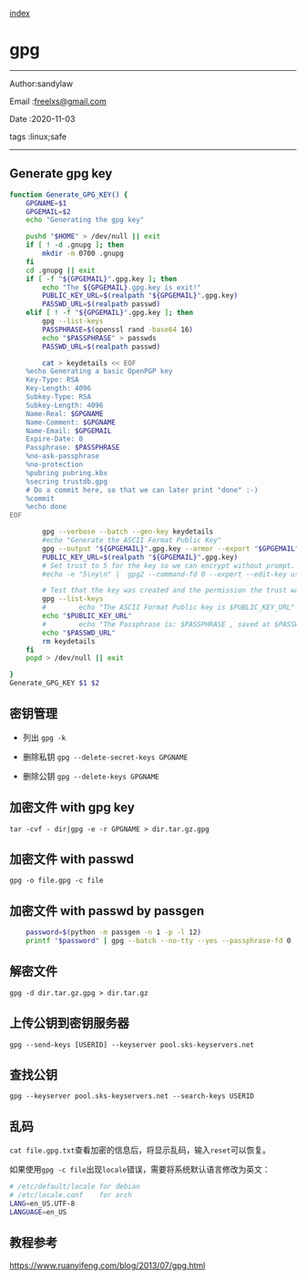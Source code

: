 
[index](./index.md)

# gpg 

---

Author:sandylaw 

Email :freelxs@gmail.com

Date  :2020-11-03

tags  :linux;safe 

---

## Generate gpg key

```bash
function Generate_GPG_KEY() {
    GPGNAME=$1
    GPGEMAIL=$2
    echo "Generating the gpg key"

    pushd "$HOME" > /dev/null || exit
    if [ ! -d .gnupg ]; then
        mkdir -m 0700 .gnupg
    fi
    cd .gnupg || exit
    if [ -f "${GPGEMAIL}".gpg.key ]; then
        echo "The ${GPGEMAIL}.gpg.key is exit!"
        PUBLIC_KEY_URL=$(realpath "${GPGEMAIL}".gpg.key)
        PASSWD_URL=$(realpath passwd)
    elif [ ! -f "${GPGEMAIL}".gpg.key ]; then
        gpg --list-keys
        PASSPHRASE=$(openssl rand -base64 16)
        echo "$PASSPHRASE" > passwds
        PASSWD_URL=$(realpath passwd)

        cat > keydetails << EOF
    %echo Generating a basic OpenPGP key
    Key-Type: RSA
    Key-Length: 4096
    Subkey-Type: RSA
    Subkey-Length: 4096
    Name-Real: $GPGNAME
    Name-Comment: $GPGNAME
    Name-Email: $GPGEMAIL
    Expire-Date: 0
    Passphrase: $PASSPHRASE
    %no-ask-passphrase
    %no-protection
    %pubring pubring.kbx
    %secring trustdb.gpg
    # Do a commit here, so that we can later print "done" :-)
    %commit
    %echo done
EOF

        gpg --verbose --batch --gen-key keydetails
        #echo "Generate the ASCII Format Public Key"
        gpg --output "${GPGEMAIL}".gpg.key --armor --export "$GPGEMAIL"
        PUBLIC_KEY_URL=$(realpath "${GPGEMAIL}".gpg.key)
        # Set trust to 5 for the key so we can encrypt without prompt.
        #echo -e "5\ny\n" |  gpg2 --command-fd 0 --expert --edit-key user@1.com trust;

        # Test that the key was created and the permission the trust was set.
        gpg --list-keys
        #        echo "The ASCII Format Public key is $PUBLIC_KEY_URL"
        echo "$PUBLIC_KEY_URL"
        #        echo "The Passphrase is: $PASSPHRASE , saved at $PASSWD_URL"
        echo "$PASSWD_URL"
        rm keydetails
    fi
    popd > /dev/null || exit

}
Generate_GPG_KEY $1 $2
```

## 密钥管理

- 列出 `gpg -k`

- 删除私钥 `gpg --delete-secret-keys GPGNAME`

- 删除公钥 `gpg --delete-keys GPGNAME`

## 加密文件 with gpg key

`tar -cvf - dir|gpg -e -r GPGNAME > dir.tar.gz.gpg `

## 加密文件 with passwd

`gpg -o file.gpg -c file`

## 加密文件 with passwd by passgen

```bash
    password=$(python -m passgen -n 1 -p -l 12)
    printf "$password" | gpg --batch --no-tty --yes --passphrase-fd 0 -o "${file}".gpg -c "${file}"
```
## 解密文件

`gpg -d dir.tar.gz.gpg > dir.tar.gz`

## 上传公钥到密钥服务器

`gpg --send-keys [USERID] --keyserver pool.sks-keyservers.net`

## 查找公钥

`gpg --keyserver pool.sks-keyservers.net --search-keys USERID`

## 乱码

`cat file.gpg.txt`查看加密的信息后，将显示乱码，输入`reset`可以恢复。

如果使用`gpg -c file`出现`locale`错误，需要将系统默认语言修改为英文：

```bash
# /etc/default/locale for debian
# /etc/locale.conf    for arch
LANG=en_US.UTF-8
LANGUAGE=en_US
```


## 教程参考

https://www.ruanyifeng.com/blog/2013/07/gpg.html
